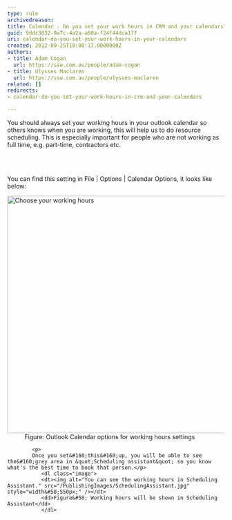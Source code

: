 ```yaml
---
type: rule
archivedreason: 
title: Calendar - Do you set your work hours in CRM and your calendars?
guid: 9ddc3832-9a7c-4a2a-a60a-f24f44dca17f
uri: calendar-do-you-set-your-work-hours-in-your-calendars
created: 2012-09-25T18:08:17.0000000Z
authors:
- title: Adam Cogan
  url: https://ssw.com.au/people/adam-cogan
- title: Ulysses Maclaren
  url: https://ssw.com.au/people/ulysses-maclaren
related: []
redirects:
- calendar-do-you-set-your-work-hours-in-crm-and-your-calendars

---
```



<p>​​You should always set your working hours in your outlook calendar so others knows when you are working, this will help us to do resource scheduling.  This is especially important for people who are not working as full time, e.g. part-time, contractors etc.<br></p>
<br><excerpt class='endintro'></excerpt><br>
<p>You can find this setting in File | Options | Calendar Options, it looks like below&#58;</p>
              <dl class="image">
               <dt><img alt="Choose your working hours" src="/PublishingImages/CalendarOptions.jpg" style="width&#58;550px;" /></dt>
               <dd>Figure&#58; Outlook Calendar options for working hours settings</dd>
               </dl>
            
            <p>
            Once you set&#160;this&#160;up, you will be able to see the&#160;grey area in &quot;Scheduling assistant&quot; so you know what's the best time to book that person.</p>
               <dl class="image">
               <dt><img alt="You can see the working hours in Scheduling Assistant." src="/PublishingImages/SchedulingAssistant.jpg" style="width&#58;550px;" /></dt>
               <dd>Figure&#58; Working hours will be shown in Scheduling Assistant</dd>
               </dl>
  


